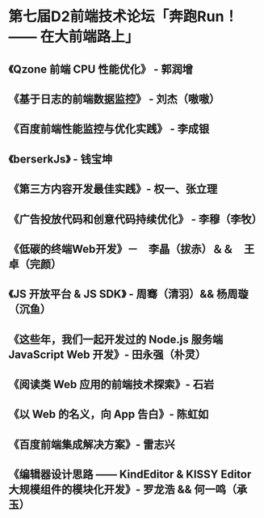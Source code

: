 # 第七届D2前端技术论坛「奔跑Run！—— 在大前端路上」

## 《Qzone 前端 CPU 性能优化》 - 郭润增

## 《基于日志的前端数据监控》 - 刘杰（嗷嗷）

## 《百度前端性能监控与优化实践》 - 李成银

## 《berserkJs》 - 钱宝坤

## 《第三方内容开发最佳实践》- 权一、张立理

## 《广告投放代码和创意代码持续优化》 - 李穆（李牧）

## 《低碳的终端Web开发》－　李晶（拔赤）＆＆　王卓（完颜）

## 《JS 开放平台 & JS SDK》 - 周骞（清羽）&& 杨周璇（沉鱼）

## 《这些年，我们一起开发过的 Node.js 服务端 JavaScript Web 开发》- 田永强（朴灵）

## 《阅读类 Web 应用的前端技术探索》- 石岩

## 《以 Web 的名义，向 App 告白》- 陈虹如

## 《百度前端集成解决方案》- 雷志兴

## 《编辑器设计思路 —— KindEditor & KISSY Editor 大规模组件的模块化开发》- 罗龙浩 && 何一鸣（承玉）


